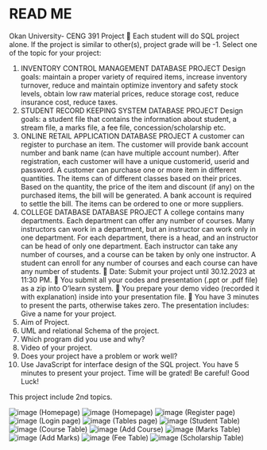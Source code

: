 # READ ME

Okan University- CENG 391 Project
 Each student will do SQL project alone.
If the project is similar to other(s), project grade will be -1. 
Select one of the topic for your project:
1. INVENTORY CONTROL MANAGEMENT DATABASE PROJECT
 Design goals: maintain a proper variety of required items, increase inventory turnover, reduce and maintain 
optimize inventory and safety stock levels, obtain low raw material prices, reduce storage cost, reduce insurance 
cost, reduce taxes.
2. STUDENT RECORD KEEPING SYSTEM DATABASE PROJECT
Design goals: a student file that contains the information about student, a stream file, a marks file, a fee 
file, concession/scholarship etc.
3. ONLINE RETAIL APPLICATION DATABASE PROJECT
A customer can register to purchase an item. The customer will provide bank account number and bank name (can 
have multiple account number). After registration, each customer will have a unique customerid, userid and 
password. A customer can purchase one or more item in different quantities. The items can of different classes 
based on their prices. Based on the quantity, the price of the item and discount (if any) on the purchased items, 
the bill will be generated. A bank account is required to settle the bill. The items can be ordered to one or more 
suppliers.
4. COLLEGE DATABASE DATABASE PROJECT
A college contains many departments. Each department can offer any number of courses. Many instructors can 
work in a department, but an instructor can work only in one department. For each department, there is a head, 
and an instructor can be head of only one department. Each instructor can take any number of courses, and a 
course can be taken by only one instructor. A student can enroll for any number of courses and each course can 
have any number of students.
 Date: Submit your project until 30.12.2023 at 11:30 PM.
 You submit all your codes and presentation (.ppt or .pdf file) as a zip into O’learn system.
 You prepare your demo video (recorded it with explanation) inside into your presentation file.
 You have 3 minutes to present the parts, otherwise takes zero.
The presentation includes:
Give a name for your project.
1. Aim of Project.
2. UML and relational Schema of the project.
3. Which program did you use and why?
4. Video of your project.
5. Does your project have a problem or work well?
6. Use JavaScript for interface design of the SQL project.
You have 5 minutes to present your project. Time will be grated! Be careful!
Good Luck!

This project include 2nd topics.

![image](https://github.com/SaSaSaBo/Project-CENG31/assets/110893411/f7ce7902-b875-4522-8fce-758cb29981d6)
(Homepage)
![image](https://github.com/SaSaSaBo/Project-CENG31/assets/110893411/7794ddf3-75c4-4ef6-acb4-eaf7b8969496)
(Homepage)
![image](https://github.com/SaSaSaBo/Project-CENG31/assets/110893411/a9ec8fc8-9cc4-4b4a-8620-b27c1bb9a41e)
(Register page)
![image](https://github.com/SaSaSaBo/Project-CENG31/assets/110893411/9bf43e9f-7b14-4bb9-934a-fe3c1ef3b192)
(Login page)
![image](https://github.com/SaSaSaBo/Project-CENG31/assets/110893411/811f72b8-bbea-42d9-a62d-7129b9e4a420)
(Tables page)
![image](https://github.com/SaSaSaBo/Project-CENG31/assets/110893411/24ad033c-19f2-4177-a807-f80c45edd4f6)
(Student Table)
![image](https://github.com/SaSaSaBo/Project-CENG31/assets/110893411/c9897cb1-1055-43de-8234-ca224018064e)
(Course Table)
![image](https://github.com/SaSaSaBo/Project-CENG31/assets/110893411/b3591931-5ee8-4601-b40a-fc129894f6c5)
(Add Course)
![image](https://github.com/SaSaSaBo/Project-CENG31/assets/110893411/d8c1283d-b905-448a-8ab7-1e8a43044b9b)
(Marks Table)
![image](https://github.com/SaSaSaBo/Project-CENG31/assets/110893411/c0b44b0f-f8df-4885-ad00-ceed07214a3b)
(Add Marks)
![image](https://github.com/SaSaSaBo/Project-CENG31/assets/110893411/d46fbaa3-ed97-4438-885e-3d68c4d546a2)
(Fee Table)
![image](https://github.com/SaSaSaBo/Project-CENG31/assets/110893411/e7dd6d2b-3540-4f07-a635-0717a9dbdfaa)
(Scholarship Table)
